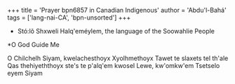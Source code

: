 +++
title = 'Prayer bpn6857 in Canadian Indigenous'
author = 'Abdu'l-Bahá'
tags = ['lang-nai-CA', 'bpn-unsorted']
+++
* Stó:lõ Shxweli Halq'eméylem, the language of the Soowahlie People

*O God Guide Me


O Chilchelh Siyam, kwelachesthoyx Xyolhmethoyx Tawet te slaxets tel th'ale Qas thehiyeththoyx ste's te p'alq'em kwosel Lewe, kw'omkw'em Tsetselo eyem Siyam

